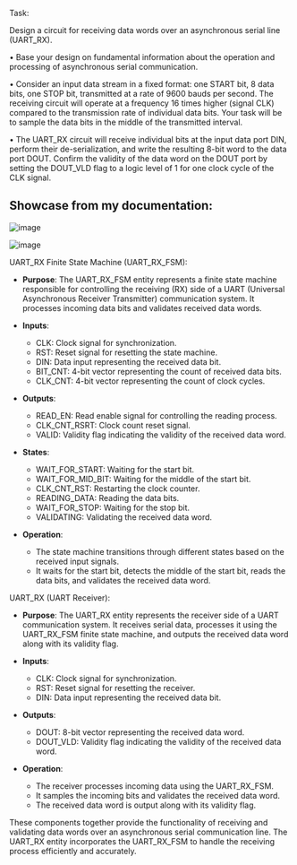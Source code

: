 Task:

Design a circuit for receiving data words over an asynchronous serial line (UART_RX).

• Base your design on fundamental information about the operation and processing of asynchronous serial communication.

• Consider an input data stream in a fixed format: one START bit, 8 data bits, one STOP bit, transmitted at a rate of 9600 bauds per second. The receiving circuit will operate at a frequency 16 times higher (signal CLK) compared to the transmission rate of individual data bits. Your task will be to sample the data bits in the middle of the transmitted interval.

• The UART_RX circuit will receive individual bits at the input data port DIN, perform their de-serialization, and write the resulting 8-bit word to the data port DOUT. Confirm the validity of the data word on the DOUT port by setting the DOUT_VLD flag to a logic level of 1 for one clock cycle of the CLK signal.

<h2> Showcase from my documentation: </h2>

![image](https://github.com/AdamLnenicka/vhdl/assets/70570107/5259fd65-c804-48c0-b337-8d717ad559e2)

![image](https://github.com/AdamLnenicka/vhdl/assets/70570107/b2c34e6a-8785-4748-8691-39b70f9ba27a)

UART_RX Finite State Machine (UART_RX_FSM):

- **Purpose**: The UART_RX_FSM entity represents a finite state machine responsible for controlling the receiving (RX) side of a UART (Universal Asynchronous Receiver Transmitter) communication system. It processes incoming data bits and validates received data words.
  
- **Inputs**:
  - CLK: Clock signal for synchronization.
  - RST: Reset signal for resetting the state machine.
  - DIN: Data input representing the received data bit.
  - BIT_CNT: 4-bit vector representing the count of received data bits.
  - CLK_CNT: 4-bit vector representing the count of clock cycles.

- **Outputs**:
  - READ_EN: Read enable signal for controlling the reading process.
  - CLK_CNT_RSRT: Clock count reset signal.
  - VALID: Validity flag indicating the validity of the received data word.

- **States**:
  - WAIT_FOR_START: Waiting for the start bit.
  - WAIT_FOR_MID_BIT: Waiting for the middle of the start bit.
  - CLK_CNT_RST: Restarting the clock counter.
  - READING_DATA: Reading the data bits.
  - WAIT_FOR_STOP: Waiting for the stop bit.
  - VALIDATING: Validating the received data word.

- **Operation**:
  - The state machine transitions through different states based on the received input signals.
  - It waits for the start bit, detects the middle of the start bit, reads the data bits, and validates the received data word.

UART_RX (UART Receiver):

- **Purpose**: The UART_RX entity represents the receiver side of a UART communication system. It receives serial data, processes it using the UART_RX_FSM finite state machine, and outputs the received data word along with its validity flag.

- **Inputs**:
  - CLK: Clock signal for synchronization.
  - RST: Reset signal for resetting the receiver.
  - DIN: Data input representing the received data bit.

- **Outputs**:
  - DOUT: 8-bit vector representing the received data word.
  - DOUT_VLD: Validity flag indicating the validity of the received data word.

- **Operation**:
  - The receiver processes incoming data using the UART_RX_FSM.
  - It samples the incoming bits and validates the received data word.
  - The received data word is output along with its validity flag.

These components together provide the functionality of receiving and validating data words over an asynchronous serial communication line. The UART_RX entity incorporates the UART_RX_FSM to handle the receiving process efficiently and accurately.
